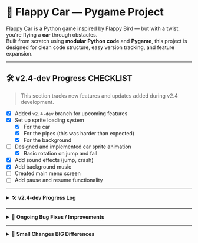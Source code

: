 # 🚗 Flappy Car — Pygame Project

Flappy Car is a Python game inspired by Flappy Bird — but with a twist: you're flying a **car** through obstacles.  
Built from scratch using **modular Python code** and **Pygame**, this project is designed for clean code structure, easy version tracking, and feature expansion.

---

## 🛠 v2.4-dev Progress CHECKLIST

> This section tracks new features and updates added during v2.4 development.

- [x] Added `v2.4-dev` branch for upcoming features  
- [x] Set up sprite loading system  
  - [x] For the car  
  - [x] For the pipes (this was harder than expected)  
  - [x] For the background  
- [ ] Designed and implemented car sprite animation  
  - [x] Basic rotation on jump and fall  
- [x] Add sound effects (jump, crash)  
- [x] Add background music  
- [ ] Created main menu screen  
- [ ] Add pause and resume functionality

---

<details>
<summary>🛠 <strong>v2.4-dev Progress Log</strong></summary>

> Ongoing updates and feature additions for version 2.4

- ✅ Tweaked physics and scale for better playability  
- ✅ Integrated new pixel art **Mazda RX-7 style sprite** (side view, red)  
- ✅ Scaled sprite with **transparent background**  
- ✅ Integrated new pixel art **Classic style pipes** (top & bottom shared sprite, green)  
- ✅ Tiled and cropped automatically to preserve resolution and size  
- ✅ Added toggleable **Dev Debug Mode** using the `D` key  
- ✅ Visualized the car's **collision box** (red outline)  
- ✅ Fine-tuned hitbox for accurate gameplay feel  
- ✅ Refactored draw methods to support `debug_mode` flag cleanly  
- ✅ "DEBUG MODE ON" label in debug mode  
- ✅ Custom **Flappy Bird–like skyline background** (blue gradient, 3-tone buildings, clouds)

</details>

---

<details>
<summary>🐞 <strong>Ongoing Bug Fixes / Improvements</strong></summary>

- ✅ Collision box doesn't match top pipe closely enough  
- 🔧 Collision box can be reshaped to better fit the car sprite(s)  
- 🔧 Limit pipe gap randomness in `pipe_pair_gen()`  
- 🔧 Limit max speed  
- 🔧 Try different scroll speeds and pipe gap values

</details>

---

<details>
<summary>🔧 <strong>Small Changes BIG Differences</strong></summary>

- Tweaked gravity and jump strength  
- Tweaked pipe scroll speed  
- Tweaked gap size  
- Tweaked pipe size  
- Tweaked car size and resolution  
- Added sound!  
- Sorted assets into folders

</details>
